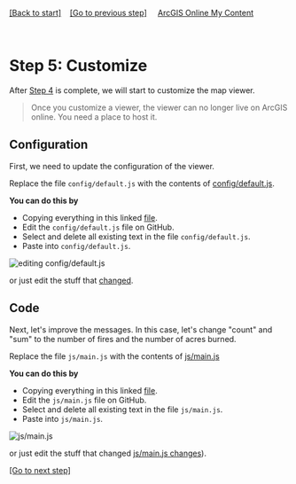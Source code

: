 [[Back to start]](github.md)&nbsp;&nbsp;&nbsp;&nbsp;[[Go to previous step]](GitHub_step4.md)
&nbsp;&nbsp;&nbsp;&nbsp;[ArcGIS Online My Content](http://www.arcgis.com/home/content.html)

&nbsp;


# Step 5: Customize

After [Step 4](GitHub_step4.md) is complete, we will start to customize the map viewer.

> Once you customize a viewer, the viewer can no longer live on ArcGIS online. 
> You need a place to host it.

## Configuration 

First, we need to update the configuration of the viewer.

Replace the file `config/default.js` with the contents of 
[config/default.js](https://gist.github.com/daveism/64c30b371a055f18bd20c52557d51d3a).  

**You can do this by**
- Copying everything in this linked [file](https://gist.github.com/daveism/64c30b371a055f18bd20c52557d51d3a).
- Edit the `config/default.js` file on GitHub. 
- Select and delete all existing text in the file `config/default.js`.
- Paste into `config/default.js`.

![editing config/default.js](https://docs.google.com/uc?id=0BykF_bN9fsvIaExtbGE3UEgxS3c)

or just edit the stuff that [changed](https://gist.github.com/daveism/185dbc903a9f3755cf241700ef8374d7/revisions?diff=split).


## Code 

Next, let's improve the messages. In this case, let's change "count" and "sum" to the number of fires and the number of acres burned.

Replace the file `js/main.js` with the contents of 
[js/main.js](https://gist.github.com/daveism/185dbc903a9f3755cf241700ef8374d7)

**You can do this by**
- Copying everything in this linked [file](https://gist.github.com/daveism/185dbc903a9f3755cf241700ef8374d7). 
- Edit the `js/main.js` file on GitHub. 
- Select and delete all existing text in the file `js/main.js`.
- Paste into `js/main.js`.

![js/main.js](https://docs.google.com/uc?id=0BykF_bN9fsvIOXdMQmVKLVZULVU)

or just edit the stuff that changed
[js/main.js changes](https://gist.github.com/daveism/981289ab2730a7f1f148e6b991ef7020/revisions?diff=split)).


[[Go to next step]](GitHub_step6.md)
